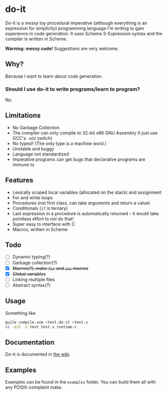 # do-it
Do-it is a _messy_ toy procedural imperative (although everything is an expression for simplicity) programming language I'm writing to gain experience in code generation. It uses Scheme S-Expression syntax and the compiler is written in Scheme.

**Warning: messy code!** Suggestions are very welcome.

## Why?
Because I want to learn about code generation.

### Should I use do-it to write programs/learn to program?
No.

## Limitations
* No Garbage Collection
* The compiler can only compile to 32-bit x86 GNU Assembly
  (I just use GCC's `-m32` switch)
* No types!! (The only type is a machine word.)
* Unstable and buggy
* Language not standardized
* Imperative programs can get bugs that declarative programs are immune to

## Features
* Lexically scoped local variables (allocated on the stack) and assignment
* For and while loops
* Procedures (not first class, can take arguments and return a value)
* Conditionals (`if` is ternary)
* Last expression in a procedure is automatically returned &ndash; it would take pointless effort to *not* do that!
* Super easy to interface with C
* Macros, written in Scheme

## Todo
- [ ] Dynamic typing(?)
- [ ] Garbage collection(?)
- [x] ~~Macros(?), make `for` and `inc` macros~~
- [x] ~~Global variables~~
- [ ] Linking multiple files
- [ ] Abstract syntax(?)

## Usage
Something like
```sh
guile compile.scm <test.do-it >test.s
cc -m32 -o test test.s runtime.c
```

## Documentation
Do-it is documented in [the wiki](https://github.com/Jonathan50/do-it/wiki).

## Examples
Examples can be found in the `examples` folder. You can build them all with any POSIX-complaint make.